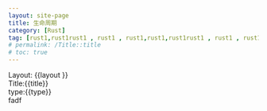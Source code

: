 ```yaml
---
layout: site-page
title: 生命周期
category: [Rust]
tag: [rust1,rust1rust1 , rust1 , rust1,rust1,rust1rust1 , rust1 , rust1,rust1]
# permalink: /Title::title
# toc: true
---
```

Layout: {{layout }}<br>
Title:{{title}}<br>
type:{{type}}<br>
fadf